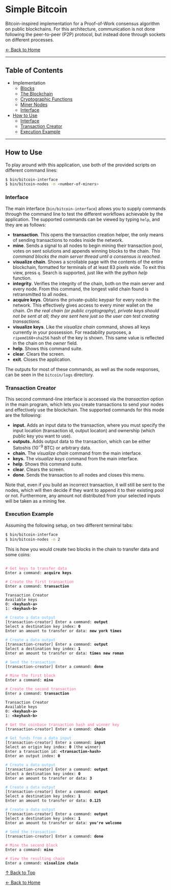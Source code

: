 # Simple Bitcoin

Bitcoin-inspired implementation for a Proof-of-Work consensus algorithm on public blockchains. For this architecture, communication is not done following the peer-to-peer (P2P) protocol, but instead done through sockets on different processes.

[← Back to Home](../README)

---

## Table of Contents
- Implementation
    - [Blocks](doc/blocks.md)
    - [The Blockchain](doc/blockchain.md)
    - [Cryptographic Functions](doc/crypto.md)
    - [Miner Nodes](doc/nodes.md)
    - [Interface](doc/server.md)
- [How to Use](#how-to-use)
    - [Interface](#interface)
    - [Transaction Creator](#transaction-creator)
    - [Execution Example](#execution-example)

---

## How to Use

To play around with this application, use both of the provided scripts on different command lines:
```sh
$ bin/bitcoin-interface
$ bin/bitcoin-nodes -n <number-of-miners>
```

### Interface
The main interface (`bin/bitcoin-interface`) allows you to supply commands through the command line to test the different workflows achievable by the application. The supported commands can be viewed by typing `help`, and they are as follows:
- **transaction**. This opens the transaction creation helper, the only means of sending transactions to nodes inside the network.
- **mine**. Sends a signal to all nodes to begin mining their transaction pool, votes on sent solutions and appends winning blocks to the chain. *This command blocks the main server thread until a consensus is reached.*
- **visualize chain**. Shows a scrollable page with the contents of the entire blockchain, formatted for terminals of at least 83 pixels wide. To exit this view, press `q`. Search is supported, just like with the python *help* function.
- **integrity**. Verifies the integrity of the chain, both on the main server and every node. From this command, the longest valid chain found is retransmitted to all nodes.
- **acquire keys**. Obtains the private-public keypair for every node in the network. This effectively gives access to every miner wallet on the chain. *On the real chain (or public cryptography), private keys should not be sent at all; they are sent here just so the user can test creating transactions*.
- **visualize keys**. Like the *visualize chain* command, shows all keys currently in your possession. For readability purposes, a `ripemd160+sha256` hash of the key is shown. This same value is reflected in the chain on the *owner* field.
- **help**. Shows this command suite.
- **clear**. Clears the screen.
- **exit**. Closes the application.

The outputs for most of these commands, as well as the node responses, can be seen in the `bitcoin/logs` directory.

### Transaction Creator
This second command-line interface is accessed via the *transaction* option in the main program, which lets you create transactions to send your nodes and effectively use the blockchain. The supported commands for this mode are the following:
- **input.** Adds an input data to the transaction, where you must specify the input location (transaction id, output locaton) and ownership (which public key you want to use).
- **outputs.** Adds output data to the transaction, which can be either Satoshis ($10^{-9}$ BTC) or arbitrary data.
- **chain.** The *visualize chain* command from the main interface.
- **keys.** The *visualize keys* command from the main interface.
- **help**. Shows this command suite.
- **clear**. Clears the screen.
- **done**. Sends the transaction to all nodes and closes this menu.

Note that, even if you build an incorrect transaction, it will still be sent to the nodes, which will then decide if they want to append it to their existing pool or not. Furthermore, any amount not distributed from your selected inputs will be taken as a mining fee.

### Execution Example

Assuming the following setup, on two different terminal tabs:
```sh
$ bin/bitcoin-interface
$ bin/bitcoin-nodes -n 2
```

This is how you would create two blocks in the chain to transfer data and some coins:

<pre><code>
<span style="color: #f76587;"># Get keys to transfer data</span>
Enter a command: <b>acquire keys</b>

<span style="color: #f76587;"># Create the first transaction</span>
Enter a command: <b>transaction</b>

Transaction Creator
Available keys
0: <b>&lt;keyhash-a&gt;</b>
1: <b>&lt;keyhash-b&gt;</b>

<span style="color: #65b6f7;"># Create a data output</span>
[transaction-creator] Enter a command: <b>output</b>
Select a destination key index: <b>0</b>
Enter an amount to transfer or data: <b>new york times</b>

<span style="color: #65b6f7;"># Create a data output</span>
[transaction-creator] Enter a command: <b>output</b>
Select a destination key index: <b>1</b>
Enter an amount to transfer or data: <b>times new roman</b>

<span style="color: #65b6f7;"># Send the transaction</span>
[transaction-creator] Enter a command: <b>done</b>

<span style="color: #f76587;"># Mine the first block</span>
Enter a command: <b>mine</b>

<span style="color: #f76587;"># Create the second transaction</span>
Enter a command: <b>transaction</b>

Transaction Creator
Available keys
0: <b>&lt;keyhash-a&gt;</b>
1: <b>&lt;keyhash-b&gt;</b>

<span style="color: #f76587;"># Get the coinbase transaction hash and winner key</span>
[transaction-creator] Enter a command: <b>chain</b>

<span style="color: #65b6f7;"># Get funds from a data input</span>
[transaction-creator] Enter a command: <b>input</b>
Select an origin key index: <b>0</b> (the winner)
Enter a transaction id: <b>&lt;transaction-hash&gt;</b>
Enter an output index: <b>0</b>

<span style="color: #65b6f7;"># Create a data output</span>
[transaction-creator] Enter a command: <b>output</b>
Select a destination key index: <b>0</b>
Enter an amount to transfer or data: <b>3</b>

<span style="color: #65b6f7;"># Create a data output</span>
[transaction-creator] Enter a command: <b>output</b>
Select a destination key index: <b>1</b>
Enter an amount to transfer or data: <b>0.125</b>

<span style="color: #65b6f7;"># Create a data output</span>
[transaction-creator] Enter a command: <b>output</b>
Select a destination key index: <b>1</b>
Enter an amount to transfer or data: <b>you're welcome</b>

<span style="color: #65b6f7;"># Send the transaction</span>
[transaction-creator] Enter a command: <b>done</b>

<span style="color: #f76587;"># Mine the second block</span>
Enter a command: <b>mine</b>

<span style="color: #f76587;"># View the resulting chain</span>
Enter a command: <b>visualize chain</b>
</code></pre>


[↑ Back to Top](#simple-bitcoin)  

[← Back to Home](../README)